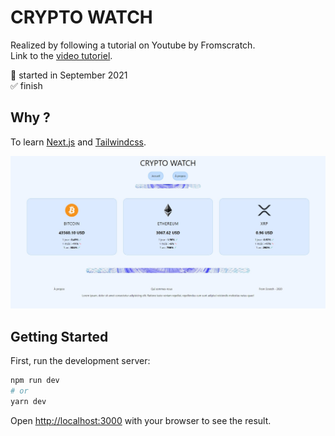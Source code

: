 # CRYPTO WATCH

Realized by following a tutorial on Youtube by Fromscratch.  
Link to the [video tutoriel](https://www.youtube.com/watch?v=Lw5_KQR8zwk&list=PLEiMYEzpB4QuzEG3vVsmD87nXyn7ohHpb&index=9).

📅 started in September 2021  
✅ finish

## Why ?

To learn [Next.js](https://nextjs.org/learn) and [Tailwindcss](https://tailwindcss.com/).

<img src="./crypto.jpg" width="960" height=auto>

## Getting Started

First, run the development server:

```bash
npm run dev
# or
yarn dev
```

Open [http://localhost:3000](http://localhost:3000) with your browser to see the result.
